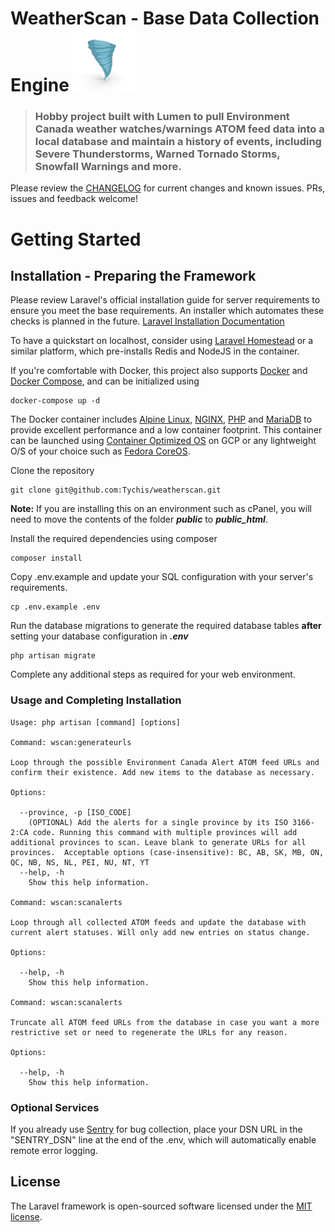 # WeatherScan - Base Data Collection Engine ![WeatherScan Icon](public/img/tornado-icon.png)

> ### Hobby project built with Lumen to pull Environment Canada weather watches/warnings ATOM feed data into a local database and maintain a history of events, including Severe Thunderstorms, Warned Tornado Storms, Snowfall Warnings and more.

Please review the [CHANGELOG](https://github.com/Tychis/weatherscan/blob/master/CHANGELOG.md) for current changes and known issues. PRs, issues and feedback welcome!

# Getting Started

## Installation - Preparing the Framework

Please review Laravel's official installation guide for server requirements to ensure you meet the base requirements. An installer which automates these checks is planned in the future. [Laravel Installation Documentation](https://lumen.laravel.com/docs/7.x)

To have a quickstart on localhost, consider using [Laravel Homestead](https://laravel.com/docs/7.x/homestead) or a similar platform, which pre-installs Redis and NodeJS in the container.

If you're comfortable with Docker, this project also supports [Docker](https://www.docker.com/) and [Docker Compose](https://docs.docker.com/compose/), and can be initialized using

    docker-compose up -d

The Docker container includes [Alpine Linux](https://alpinelinux.org/about/), [NGINX](https://www.nginx.com/), [PHP](https://www.php.net/) and [MariaDB](https://mariadb.org/) to provide excellent performance and a low container footprint. This container can be launched using [Container Optimized OS](https://cloud.google.com/container-optimized-os/docs) on GCP or any lightweight O/S of your choice such as [Fedora CoreOS](https://getfedora.org/coreos/).

Clone the repository

    git clone git@github.com:Tychis/weatherscan.git

**Note:** If you are installing this on an environment such as cPanel, you will need to move the contents of the folder _**public**_ to _**public_html**_.

Install the required dependencies using composer

    composer install

Copy .env.example and update your SQL configuration with your server's requirements.

    cp .env.example .env

Run the database migrations to generate the required database tables **after** setting your database configuration in _**.env**_

    php artisan migrate

Complete any additional steps as required for your web environment.

### Usage and Completing Installation

```
Usage: php artisan [command] [options]

Command: wscan:generateurls

Loop through the possible Environment Canada Alert ATOM feed URLs and confirm their existence. Add new items to the database as necessary.

Options:

  --province, -p [ISO_CODE]
    (OPTIONAL) Add the alerts for a single province by its ISO 3166-2:CA code. Running this command with multiple provinces will add additional provinces to scan. Leave blank to generate URLs for all provinces.  Acceptable options (case-insensitive): BC, AB, SK, MB, ON, QC, NB, NS, NL, PEI, NU, NT, YT
  --help, -h
    Show this help information.

Command: wscan:scanalerts

Loop through all collected ATOM feeds and update the database with current alert statuses. Will only add new entries on status change.

Options:

  --help, -h
    Show this help information.

Command: wscan:scanalerts

Truncate all ATOM feed URLs from the database in case you want a more restrictive set or need to regenerate the URLs for any reason.

Options:

  --help, -h
    Show this help information.

```

### Optional Services

If you already use [Sentry](https://sentry.io/) for bug collection, place your DSN URL in the "SENTRY_DSN" line at the end of the .env, which will automatically enable remote error logging.

## License

The Laravel framework is open-sourced software licensed under the [MIT license](https://opensource.org/licenses/MIT).
